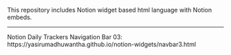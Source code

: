 This repository includes Notion widget based html language with Notion embeds.
<hr/>
Notion Daily Trackers Navigation Bar 03: https://yasirumadhuwantha.github.io/notion-widgets/navbar3.html

